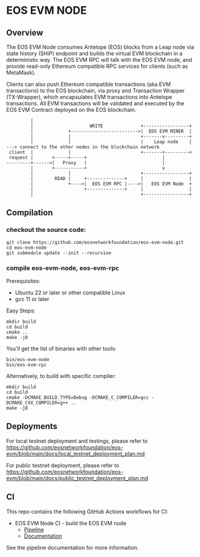 # EOS EVM NODE

## Overview

The EOS EVM Node consumes Antelope (EOS) blocks from a Leap node via state history (SHiP) endpoint and builds the virtual EVM blockchain in a deterministic way.
The EOS EVM RPC will talk with the EOS EVM node, and provide read-only Ethereum compatible RPC services for clients (such as MetaMask).

Clients can also push Ethereum compatible transactions (aka EVM transactions) to the EOS blockchain, via proxy and Transaction Wrapper (TX-Wrapper), which encapsulates EVM transactions into Antelope transactions. All EVM transactions will be validated and executed by the EOS EVM Contract deployed on the EOS blockchain.

```
         |                                                 
         |                     WRITE              +-----------------+
         |             +------------------------->|  EOS EVM MINER  |
         |             |                          +-------v---------+
         |             |                          |    Leap node    | ---> connect to the other nodes in the blockchain network
 client  |             |                          +-------+---------+
 request |       +-----+-----+                            |
---------+------>|   Proxy   |                            |
         |       +-----------+                            v       
         |             |                          +-----------------+
         |        READ |     +--------------+     |                 |
         |             +---->|  EOS EVM RPC |---->|   EOS EVM Node  +
         |                   +--------------+     |                 |
         |                                        +-----------------+
```
         
## Compilation

### checkout the source code:
```
git clone https://github.com/eosnetworkfoundation/eos-evm-node.git
cd eos-evm-node
git submodule update --init --recursive
```

### compile eos-evm-node, eos-evm-rpc

Prerequisites:
- Ubuntu 22 or later or other compatible Linux
- gcc 11 or later

Easy Steps:
```
mkdir build
cd build
cmake ..
make -j8
```
You'll get the list of binaries with other tools:
```
bin/eos-evm-node
bin/eos-evm-rpc
```

Alternatively, to build with specific compiler:
```
mkdir build
cd build
cmake -DCMAKE_BUILD_TYPE=Debug -DCMAKE_C_COMPILER=gcc -DCMAKE_CXX_COMPILER=g++ ..
make -j8
```

## Deployments

For local testnet deployment and testings, please refer to 
https://github.com/eosnetworkfoundation/eos-evm/blob/main/docs/local_testnet_deployment_plan.md

For public testnet deployment, please refer to 
https://github.com/eosnetworkfoundation/eos-evm/blob/main/docs/public_testnet_deployment_plan.md

## CI
This repo contains the following GitHub Actions workflows for CI:
- EOS EVM Node CI - build the EOS EVM node
    - [Pipeline](https://github.com/eosnetworkfoundation/eos-evm-node/actions/workflows/node.yml)
    - [Documentation](./.github/workflows/node.md)

See the pipeline documentation for more information.
